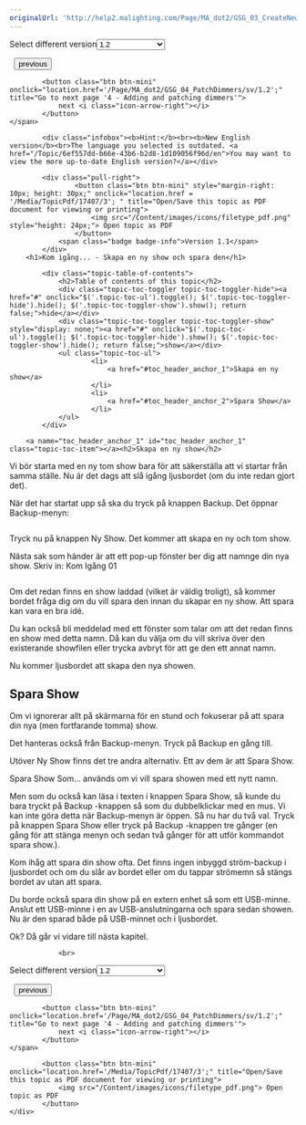 ```yaml
---
originalUrl: 'http://help2.malighting.com/Page/MA_dot2/GSG_03_CreateNewShow/sv/1.2'
---
```


<div class="topic-navigation">

<div class="pull-right">
	<span class="pull-left">


<div class="pull-left">
<form action="/Topic/SetCurrentVersionNumber" class="form-inline" id="frmTagSelector" method="post">	<span class="form-mini">
		<div class="input-prepend"><span class="add-on">Select different version</span><select autocomplete="off" id="versionNumberId" name="versionNumberId" onchange="$(this).closest('#frmTagSelector').submit();" style="width: 120px;"><option value="">- latest -</option>
<option value="3">1.1</option>
<option selected="selected" value="7">1.2</option>
<option value="12">1.3</option>
<option value="16">1.5</option>
<option value="29">1.9</option>
</select></div>
		<input data-val="true" data-val-number="The field Int32 must be a number." data-val-required="The Int32 field is required." id="ProductId" name="ProductId" type="hidden" value="7">
		<input id="CurrentGuid" name="CurrentGuid" type="hidden" value="6ef557dd-b66e-43b6-b2d8-1d109056f96d">
	</span>
</form></div>&nbsp;	</span>
	<span class="pull-right" style="white-space: nowrap;">
			<button class="btn btn-mini" onclick="location.href='/Page/MA_dot2/GSG_02_PhysicalSetupAndLayout/sv/1.2'; " title="Go to previous page '2 - Physical setup and layout'">
				<i class="icon-arrow-left"></i> previous
			</button>

			<button class="btn btn-mini" onclick="location.href='/Page/MA_dot2/GSG_04_PatchDimmers/sv/1.2';" title="Go to next page '4 - Adding and patching dimmers'">
				next <i class="icon-arrow-right"></i> 
			</button>
	</span>
</div>
<div class="clear-fix" style="margin-bottom: 10px"></div>
</div>

			<div class="infobox"><b>Hint:</b><br><b>New English version</b><br>The language you selected is outdated. <a href="/Topic/6ef557dd-b66e-43b6-b2d8-1d109056f96d/en">You may want to view the more up-to-date English version?</a></div>
		
			<div class="pull-right">
					<button class="btn btn-mini" style="margin-right: 10px; height: 30px;" onclick="location.href = '/Media/TopicPdf/17407/3'; " title="Open/Save this topic as PDF document for viewing or printing">
						<img src="/Content/images/icons/filetype_pdf.png" style="height: 24px;"> Open topic as PDF
					</button>
				<span class="badge badge-info">Version 1.1</span>
			</div>
		<h1>Kom igång... - Skapa en ny show och spara den</h1>

			<div class="topic-table-of-contents">
				<h2>Table of contents of this topic</h2>
				<div class="topic-toc-toggler topic-toc-toggler-hide"><a href="#" onclick="$('.topic-toc-ul').toggle(); $('.topic-toc-toggler-hide').hide(); $('.topic-toc-toggler-show').show(); return false;">hide</a></div>
				<div class="topic-toc-toggler topic-toc-toggler-show" style="display: none;"><a href="#" onclick="$('.topic-toc-ul').toggle(); $('.topic-toc-toggler-hide').show(); $('.topic-toc-toggler-show').hide(); return false;">show</a></div>
				<ul class="topic-toc-ul">
						<li>
							<a href="#toc_header_anchor_1">Skapa en ny show</a>
						</li>
						<li>
							<a href="#toc_header_anchor_2">Spara Show</a>
						</li>
				</ul>
			</div>

		<a name="toc_header_anchor_1" id="toc_header_anchor_1" class="topic-toc-item"></a><h2>Skapa en ny show</h2>

<p>Vi bör starta med en ny tom show bara för att säkerställa att vi startar från samma ställe. Nu är det dags att slå igång ljusbordet (om du inte redan gjort det).</p>

<p>När det har startat upp så ska du tryck på knappen <span class="hardkey">Backup</span>. Det öppnar Backup-menyn:</p>

<p><img alt="" src="/Media/Image/Dot2_GettingStarted_CreateNewShow_01_1-0.png"></p>

<p>Tryck nu på knappen <span class="softkey">Ny Show</span>. Det kommer att skapa en ny och tom show.</p>

<p>Nästa sak som händer är att ett pop-up fönster ber dig att namnge din nya show. Skriv in: <span class="syntax">Kom Igång 01</span></p>

<p><img alt="" src="/Media/Image/Dot2_GettingStarted_CreateNewShow_02_1-1-3.png"></p>

<p>Om det redan finns en show laddad (vilket är väldig troligt), så kommer bordet fråga dig om du vill spara den innan du skapar en ny show. Att spara kan vara en bra idé.</p>

<p>Du kan också bli meddelad med ett fönster som talar om att det redan finns en show med detta namn. Då kan du välja om du vill skriva över den existerande showfilen eller trycka avbryt för att ge den ett annat namn.</p>

<p>Nu kommer ljusbordet att skapa den nya showen.</p>

<a name="toc_header_anchor_2" id="toc_header_anchor_2" class="topic-toc-item"></a><h2>Spara Show</h2>

<p>Om vi ignorerar allt på skärmarna för en stund och fokuserar på att spara din nya (men fortfarande tomma) show.</p>

<p>Det hanteras också från Backup-menyn. Tryck på <span class="hardkey">Backup</span> en gång till.</p>

<p>Utöver <span class="softkey">Ny Show</span> finns det tre andra alternativ. Ett av dem är att <span class="softkey">Spara Show</span>.</p>

<p><span class="softkey">Spara Show Som...</span>&nbsp;används om vi vill spara showen med ett nytt namn.</p>

<p>Men som du också kan läsa i texten i knappen <span class="softkey">Spara Show</span>, så kunde du bara tryckt på <span class="hardkey">Backup</span> -knappen så som du dubbelklickar med en mus. Vi kan inte göra detta när Backup-menyn är öppen. Så nu har du två val. Tryck på knappen Spara Show eller tryck på <span class="hardkey">Backup</span> -knappen tre gånger (en gång för att stänga menyn och sedan två gånger för att utför kommandot spara show.).</p>

<p>Kom ihåg att spara din show ofta. Det finns ingen inbyggd ström-backup i ljusbordet och om du slår av bordet eller om du tappar strömemn så stängs bordet av utan att spara.</p>

<p>Du borde också spara din show på en extern enhet så som ett USB-minne. Anslut ett USB-minne i en av USB-anslutningarna och spara sedan showen. Nu är den sparad både på USB-minnet och i ljusbordet.</p>

<p>Ok? Då går vi vidare till nästa kapitel.</p>


				<br>
<div class="topic-navigation">

<div class="pull-right">
	<span class="pull-left">


<div class="pull-left">
<form action="/Topic/SetCurrentVersionNumber" class="form-inline" id="frmTagSelector" method="post">	<span class="form-mini">
		<div class="input-prepend"><span class="add-on">Select different version</span><select autocomplete="off" id="versionNumberId" name="versionNumberId" onchange="$(this).closest('#frmTagSelector').submit();" style="width: 120px;"><option value="">- latest -</option>
<option value="3">1.1</option>
<option selected="selected" value="7">1.2</option>
<option value="12">1.3</option>
<option value="16">1.5</option>
<option value="29">1.9</option>
</select></div>
		<input data-val="true" data-val-number="The field Int32 must be a number." data-val-required="The Int32 field is required." id="ProductId" name="ProductId" type="hidden" value="7">
		<input id="CurrentGuid" name="CurrentGuid" type="hidden" value="6ef557dd-b66e-43b6-b2d8-1d109056f96d">
	</span>
</form></div>&nbsp;	</span>
	<span class="pull-right" style="white-space: nowrap;">
			<button class="btn btn-mini" onclick="location.href='/Page/MA_dot2/GSG_02_PhysicalSetupAndLayout/sv/1.2'; " title="Go to previous page '2 - Physical setup and layout'">
				<i class="icon-arrow-left"></i> previous
			</button>

			<button class="btn btn-mini" onclick="location.href='/Page/MA_dot2/GSG_04_PatchDimmers/sv/1.2';" title="Go to next page '4 - Adding and patching dimmers'">
				next <i class="icon-arrow-right"></i> 
			</button>
	</span>
</div>
	<div class="clear-fix"></div>
	<div class="pull-right">
	
			<button class="btn btn-mini" onclick="location.href='/Media/TopicPdf/17407/3';" title="Open/Save this topic as PDF document for viewing or printing">
				<img src="/Content/images/icons/filetype_pdf.png"> Open topic as PDF
			</button>
	</div>
<div class="clear-fix" style="margin-bottom: 10px"></div>
</div>

	
